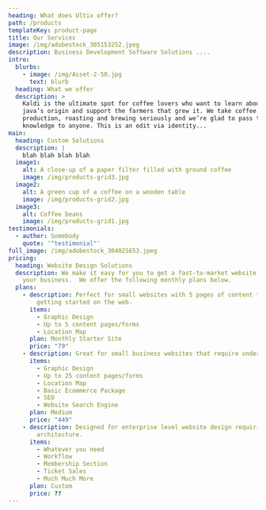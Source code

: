 ```yaml
---
heading: What does Ultix offer?
path: /products
templateKey: product-page
title: Our Services
image: /img/adobestock_305153252.jpeg
description: Business Development Software Solutions ....
intro:
  blurbs:
    - image: /img/Asset-2-50.jpg
      text: blurb
  heading: What we offer
  description: >
    Kaldi is the ultimate spot for coffee lovers who want to learn about their
    java’s origin and support the farmers that grew it. We take coffee
    production, roasting and brewing seriously and we’re glad to pass that
    knowledge to anyone. This is an edit via identity...
main:
  heading: Custom Solutions
  description: |
    blah blah blah blah
  image1:
    alt: A close-up of a paper filter filled with ground coffee
    image: /img/products-grid3.jpg
  image2:
    alt: A green cup of a coffee on a wooden table
    image: /img/products-grid2.jpg
  image3:
    alt: Coffee beans
    image: /img/products-grid1.jpg
testimonials:
  - author: Somebody
    quote: '"testimonial"'
full_image: /img/adobestock_304025653.jpeg
pricing:
  heading: Website Design Solutions
  description: We make it easy for you to get a fast-to-market website design for
    your business.  We offer the following monthly plans below.
  plans:
    - description: Perfect for small websites with 5 pages of content that are just
        getting started on the web.
      items:
        - Graphic Design
        - Up to 5 content pages/forms
        - Location Map
      plan: Monthly Starter Site
      price: "79"
    - description: Great for small business websites that require under 25 pages of content.
      items:
        - Graphic Design
        - Up to 25 content pages/forms
        - Location Map
        - Basic Ecommerce Package
        - SEO
        - Website Search Engine
      plan: Medium
      price: "449"
    - description: Designed for enterprise level website design requiring extensive
        architecture.
      items:
        - Whatever you need
        - Workflow
        - Membership Section
        - Ticket Sales
        - Much Much More
      plan: Custom
      price: ??
---
```

